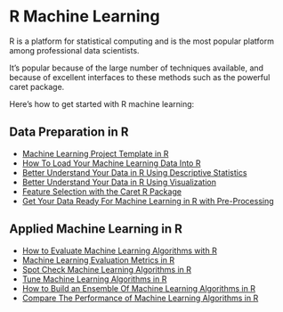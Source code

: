 # R Machine Learning

R is a platform for statistical computing and is the most popular platform among professional data scientists.

It’s popular because of the large number of techniques available, and because of excellent interfaces to these methods such as the powerful caret package.

Here’s how to get started with R machine learning:

## Data Preparation in R
* [Machine Learning Project Template in R](https://github.com/khanhnamle1994/applied-machine-learning/blob/master/Machine-Learning-R/ml_project_template_in_R.Rmd)
* [How To Load Your Machine Learning Data Into R](https://github.com/khanhnamle1994/applied-machine-learning/blob/master/Machine-Learning-R/load_ml_data_into_r.Rmd)
* [Better Understand Your Data in R Using Descriptive Statistics](https://github.com/khanhnamle1994/applied-machine-learning/blob/master/Machine-Learning-R/understand_data_in_R_descriptive_statistics.Rmd)
* [Better Understand Your Data in R Using Visualization](https://github.com/khanhnamle1994/applied-machine-learning/blob/master/Machine-Learning-R/understand_data_in_R_visualization.Rmd)
* [Feature Selection with the Caret R Package](https://github.com/khanhnamle1994/applied-machine-learning/blob/master/Machine-Learning-R/feature_selection_with_caret_r_package.Rmd)
* [Get Your Data Ready For Machine Learning in R with Pre-Processing](https://github.com/khanhnamle1994/applied-machine-learning/blob/master/Machine-Learning-R/get_data_ready_for_ml_in_R_pre_processing.Rmd)

## Applied Machine Learning in R
* [How to Evaluate Machine Learning Algorithms with R](https://github.com/khanhnamle1994/applied-machine-learning/blob/master/Machine-Learning-R/evaluate_ml_algorithms_with_R.Rmd)
* [Machine Learning Evaluation Metrics in R](https://github.com/khanhnamle1994/applied-machine-learning/blob/master/Machine-Learning-R/ml_evaluation_metrics.Rmd)
* [Spot Check Machine Learning Algorithms in R](https://github.com/khanhnamle1994/applied-machine-learning/blob/master/Machine-Learning-R/spot_check_ml_algorithms_in_R.Rmd)
* [Tune Machine Learning Algorithms in R](https://github.com/khanhnamle1994/applied-machine-learning/blob/master/Machine-Learning-R/tune_ml_algorithms_in_R.Rmd)
* [How to Build an Ensemble Of Machine Learning Algorithms in R](https://github.com/khanhnamle1994/applied-machine-learning/blob/master/Machine-Learning-R/build_an_ensemble_of_ml_algorithms_in_R.Rmd)
* [Compare The Performance of Machine Learning Algorithms in R](https://github.com/khanhnamle1994/applied-machine-learning/blob/master/Machine-Learning-R/compare_performance_ml_algorithms_in_R.Rmd)
